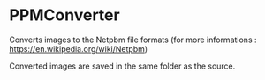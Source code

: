 # PPMConverter
Converts images to the Netpbm file formats (for more informations : https://en.wikipedia.org/wiki/Netpbm)

Converted images are saved in the same folder as the source.
